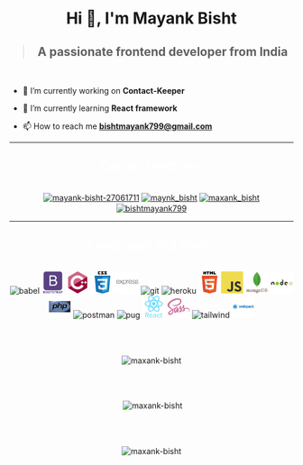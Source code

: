 <h1 align="center">Hi 👋, I'm <strong>Mayank Bisht</strong></h1>

<blockquote><h2 align="center">A passionate frontend developer from India</h2></blockquote>
<br>

-   🔭 I’m currently working on **Contact-Keeper**

-   🌱 I’m currently learning **React framework**

<!-- -   👨‍💻 All of my projects are available at [https://portfolio-by-mayank.netlify.app/](Mayank_portfolio) -->

-   📫 How to reach me **bishtmayank799@gmail.com**
<hr>
<h2 align="center" style="color:white; font-weight:700; padding-bottom:1rem">Connect with me:</h2>
<p align="center">
<a href="https://linkedin.com/in/mayank-bisht-27061711" target="blank"><img align="center" src="https://raw.githubusercontent.com/rahuldkjain/github-profile-readme-generator/master/src/images/icons/Social/linked-in-alt.svg" alt="mayank-bisht-27061711" height="30" width="40" /></a>
<a href="https://instagram.com/maynk_bisht" target="blank"><img align="center" src="https://raw.githubusercontent.com/rahuldkjain/github-profile-readme-generator/master/src/images/icons/Social/instagram.svg" alt="maynk_bisht" height="30" width="40" /></a>
<a href="https://www.codechef.com/users/maxank_bisht" target="blank"><img align="center" src="https://cdn.jsdelivr.net/npm/simple-icons@3.1.0/icons/codechef.svg" alt="maxank_bisht" height="30" width="40" /></a>
<a href="https://www.hackerrank.com/bishtmayank799" target="blank"><img align="center" src="https://raw.githubusercontent.com/rahuldkjain/github-profile-readme-generator/master/src/images/icons/Social/hackerrank.svg" alt="bishtmayank799" height="30" width="40" /></a>
</p>
<hr>
<h2 align="center" style="color:white; font-weight:700;padding-bottom:1rem">Languages and Tools:</h2>
<p align="center"> <img src="https://www.vectorlogo.zone/logos/babeljs/babeljs-icon.svg" alt="babel" width="40" height="40"/>   <img src="https://raw.githubusercontent.com/devicons/devicon/master/icons/bootstrap/bootstrap-plain-wordmark.svg" alt="bootstrap" width="40" height="40"/>  <img src="https://raw.githubusercontent.com/devicons/devicon/master/icons/cplusplus/cplusplus-original.svg" alt="cplusplus" width="40" height="40"/>  <img src="https://raw.githubusercontent.com/devicons/devicon/master/icons/css3/css3-original-wordmark.svg" alt="css3" width="40" height="40"/>  <img src="https://raw.githubusercontent.com/devicons/devicon/master/icons/express/express-original-wordmark.svg" alt="express" width="40" height="40"/>  <img src="https://www.vectorlogo.zone/logos/git-scm/git-scm-icon.svg" alt="git" width="40" height="40"/>  <img src="https://www.vectorlogo.zone/logos/heroku/heroku-icon.svg" alt="heroku" width="40" height="40"/> <img src="https://raw.githubusercontent.com/devicons/devicon/master/icons/html5/html5-original-wordmark.svg" alt="html5" width="40" height="40"/><img src="https://raw.githubusercontent.com/devicons/devicon/master/icons/javascript/javascript-original.svg" alt="javascript" width="40" height="40"/> <img src="https://raw.githubusercontent.com/devicons/devicon/master/icons/mongodb/mongodb-original-wordmark.svg" alt="mongodb" width="40" height="40"/> <img src="https://raw.githubusercontent.com/devicons/devicon/master/icons/nodejs/nodejs-original-wordmark.svg" alt="nodejs" width="40" height="40"/>  <img src="https://raw.githubusercontent.com/devicons/devicon/master/icons/php/php-original.svg" alt="php" width="40" height="40"/>  <img src="https://www.vectorlogo.zone/logos/getpostman/getpostman-icon.svg" alt="postman" width="40" height="40"/>  <img src="https://cdn.worldvectorlogo.com/logos/pug.svg" alt="pug" width="40" height="40"/>  <img src="https://raw.githubusercontent.com/devicons/devicon/master/icons/react/react-original-wordmark.svg" alt="react" width="40" height="40"/>  <img src="https://raw.githubusercontent.com/devicons/devicon/master/icons/sass/sass-original.svg" alt="sass" width="40" height="40"/>  <img src="https://www.vectorlogo.zone/logos/tailwindcss/tailwindcss-icon.svg" alt="tailwind" width="40" height="40"/> <img src="https://raw.githubusercontent.com/devicons/devicon/d00d0969292a6569d45b06d3f350f463a0107b0d/icons/webpack/webpack-original-wordmark.svg" alt="webpack" width="40" height="40"/> </p>
<br><br>
<p align="center"><img align="center" src="https://github-readme-stats.vercel.app/api/top-langs?username=maxank-bisht&show_icons=true&theme=dracula&title_color=f5f4f4&text_color=fafafa&locale=en&layout=compact" alt="maxank-bisht" /></p>
<br><br>
<p align="center">&nbsp;<img align="center" src="https://github-readme-stats.vercel.app/api?username=maxank-bisht&show_icons=true&theme=dracula&title_color=fafafa&text_color=fcf7f7&hide_border=false&locale=en" alt="maxank-bisht" /></p>
<br><br>

<p align="center"><img align="center" src="https://github-readme-streak-stats.herokuapp.com/?user=maxank-bisht&theme=dark" alt="maxank-bisht" /></p>
